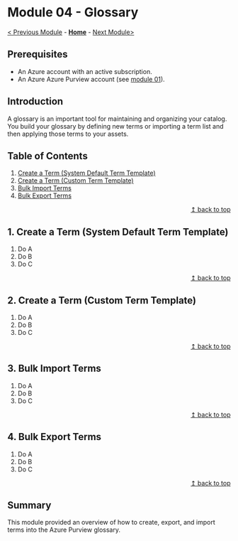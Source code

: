 # Module 04 - Glossary

[< Previous Module](../modules/module03.md) - **[Home](../README.md)** - [Next Module>](../modules/module05.md)

## Prerequisites

* An Azure account with an active subscription.
* An Azure Azure Purview account (see [module 01](../modules/module01.md)).

## Introduction

A glossary is an important tool for maintaining and organizing your catalog. You build your glossary by defining new terms or importing a term list and then applying those terms to your assets.

## Table of Contents

1. [Create a Term (System Default Term Template)](#1)
2. [Create a Term (Custom Term Template)](#2)
3. [Bulk Import Terms](#3)
4. [Bulk Export Terms](#4)

<div align="right"><a href="#module-04---glossary">↥ back to top</a></div>

## 1. Create a Term (System Default Term Template)

1. Do A
2. Do B
3. Do C

<div align="right"><a href="#module-04---glossary">↥ back to top</a></div>

## 2. Create a Term (Custom Term Template)

1. Do A
2. Do B
3. Do C

<div align="right"><a href="#module-04---glossary">↥ back to top</a></div>

## 3. Bulk Import Terms

1. Do A
2. Do B
3. Do C

<div align="right"><a href="#module-04---glossary">↥ back to top</a></div>

## 4. Bulk Export Terms

1. Do A
2. Do B
3. Do C

<div align="right"><a href="#module-04---glossary">↥ back to top</a></div>

## Summary

This module provided an overview of how to create, export, and import terms into the Azure Purview glossary.
